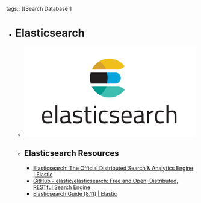 tags:: [[Search Database]]

- # Elasticsearch
	- ![elasticsearch.png](../assets/elasticsearch_1704019072703_0.png)
	- ## Elasticsearch Resources
		- [Elasticsearch: The Official Distributed Search & Analytics Engine | Elastic](https://www.elastic.co/elasticsearch)
		- [GitHub - elastic/elasticsearch: Free and Open, Distributed, RESTful Search Engine](https://github.com/elastic/elasticsearch)
		- [Elasticsearch Guide [8.11] | Elastic](https://www.elastic.co/guide/en/elasticsearch/reference/current/index.html)